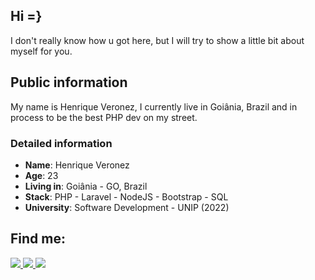 ## Hi =}

I don't really know how u got here, but I will try to show a little bit about myself for you.

## Public information
My name is Henrique Veronez, I currently live in Goiânia, Brazil and in process to be the best PHP dev on my street.

### Detailed information

* **Name**: Henrique Veronez
* **Age**: 23
* **Living in**: Goiânia - GO, Brazil
* **Stack**: PHP - Laravel - NodeJS - Bootstrap - SQL
* **University**: Software Development - UNIP (2022)

## Find me:

<a target='_blank' href="https://www.instagram.com/notveronez">
        <img src="https://img.shields.io/badge/Instagram-E4405F?style=for-the-badge&logo=instagram&logoColor=white">
</a>
<a target='_blank' href="https://twitter.com/v3ronez_">
        <img src="https://img.shields.io/badge/Twitter-1DA1F2?style=for-the-badge&logo=twitter&logoColor=white">
</a>
<a target='_blank' href="https://www.linkedin.com/in/henrique-veronez/">
        <img src="https://img.shields.io/badge/LinkedIn-0077B5?style=for-the-badge&logo=linkedin&logoColor=white">
</a>
